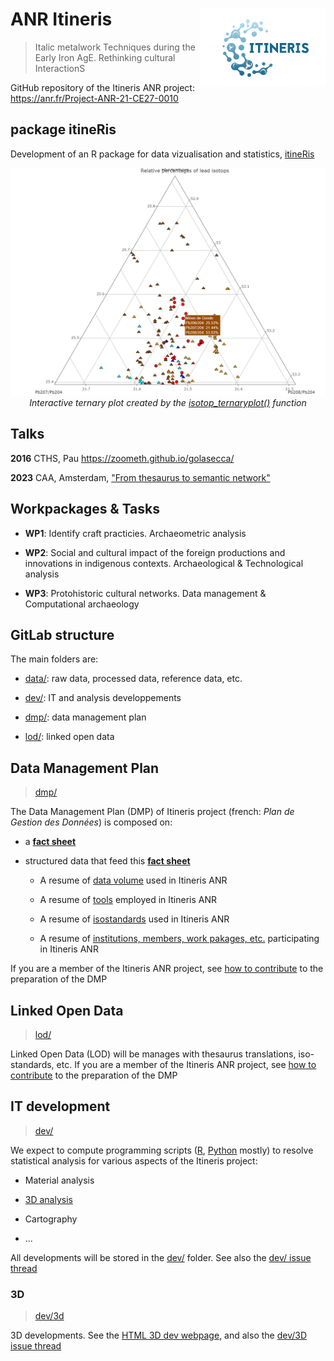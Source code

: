 # ANR Itineris <img src="www/logo.png" align="right" width="200"/>
> Italic metalwork Techniques during the Early Iron AgE. Rethinking cultural InteractionS

GitHub repository of the Itineris ANR project: https://anr.fr/Project-ANR-21-CE27-0010

## package itineRis

Development of an R package for data vizualisation and statistics, [itineRis](https://github.com/zoometh/itineRis#itineris-)

<p align="center">
  <img alt="img-name" src="https://raw.githubusercontent.com/zoometh/itineRis/main/results/isotop_ternaryplot.png" width="700">
  <br>
    <em>Interactive ternary plot created by the <a href="http://shinyserver.cfs.unipi.it:3838/teach/stats/stats/dim3/">isotop_ternaryplot()</a> function </em>
</p>

## Talks

**2016** CTHS, Pau https://zoometh.github.io/golasecca/

**2023** CAA, Amsterdam, ["From thesaurus to semantic network"](https://anr-itineris.github.io/itineris/talk/caa-2023/thesaurus/pres)

## Workpackages & Tasks

* **WP1**: Identify craft practicies. Archaeometric analysis

* **WP2**: Social and cultural impact of the foreign productions and innovations in indigenous contexts. Archaeological & Technological analysis

* **WP3**: Protohistoric cultural networks. Data management & Computational archaeology

## GitLab structure

The main folders are:

* [data/](https://gitlab.huma-num.fr/thuet/itineris/-/tree/main/data): raw data, processed data, reference data, etc.

* [dev/](https://gitlab.huma-num.fr/thuet/itineris/-/tree/main/dev): IT and analysis developpements

* [dmp/](https://gitlab.huma-num.fr/thuet/itineris/-/tree/main/dmp): data management plan

* [lod/](https://gitlab.huma-num.fr/thuet/itineris/-/tree/main/lod): linked open data


## Data Management Plan 
> [dmp/](https://gitlab.huma-num.fr/thuet/itineris/-/tree/main/dmp)

The Data Management Plan (DMP) of Itineris project (french: *Plan de Gestion des Données*) is composed on:

* a [**fact sheet**](https://thuet.gitpages.huma-num.fr/itineris/)

* structured data that feed this [**fact sheet**](https://thuet.gitpages.huma-num.fr/itineris/)

  + A resume of [data volume](https://gitlab.huma-num.fr/thuet/itineris/-/blob/main/data/data_resume.tsv) used in Itineris ANR
  
  + A resume of [tools](https://gitlab.huma-num.fr/thuet/itineris/-/blob/main/data/tools_resume.tsv) employed in Itineris ANR
  
  + A resume of [isostandards](https://gitlab.huma-num.fr/thuet/itineris/-/blob/main/data/isos_resume.tsv) used in Itineris ANR 
  
  + A resume of [institutions, members, work pakages, etc.](https://gitlab.huma-num.fr/thuet/itineris/-/blob/main/data/mbr_nodes_resume.tsv) participating in Itineris ANR 
  
If you are a member of the Itineris ANR project, see [how to contribute](https://gitlab.huma-num.fr/thuet/itineris/-/blob/main/dmp/CONTRIBUTING.md) to the preparation of the DMP

## Linked Open Data
> [lod/](https://gitlab.huma-num.fr/thuet/itineris/-/tree/main/lod)

Linked Open Data (LOD) will be manages with thesaurus translations, iso-standards, etc. If you are a member of the Itineris ANR project, see [how to contribute](https://gitlab.huma-num.fr/thuet/itineris/-/blob/main/lod/CONTRIBUTING.md) to the preparation of the DMP

## IT development
> [dev/](https://gitlab.huma-num.fr/thuet/itineris/-/tree/main/dev)

We expect to compute programming scripts ([R](https://www.r-project.org/), [Python](https://www.python.org/) mostly) to resolve statistical analysis for various aspects of the Itineris project:

  + Material analysis
  
  + [3D analysis](https://thuet.gitpages.huma-num.fr/itineris/dev/3d/dev_3d)
  
  + Cartography
  
  + ...

All developments will be stored in the [dev/](https://gitlab.huma-num.fr/thuet/itineris/-/tree/main/dev) folder. See also the [dev/ issue thread](https://gitlab.huma-num.fr/thuet/itineris/-/issues/2)

### 3D
> [dev/3d](https://gitlab.huma-num.fr/thuet/itineris/-/tree/main/dev/3d)

3D developments. See the [HTML 3D dev webpage](https://thuet.gitpages.huma-num.fr/itineris/dev/3d/dev_3d), and also the [dev/3D issue thread](https://gitlab.huma-num.fr/thuet/itineris/-/issues/4)

